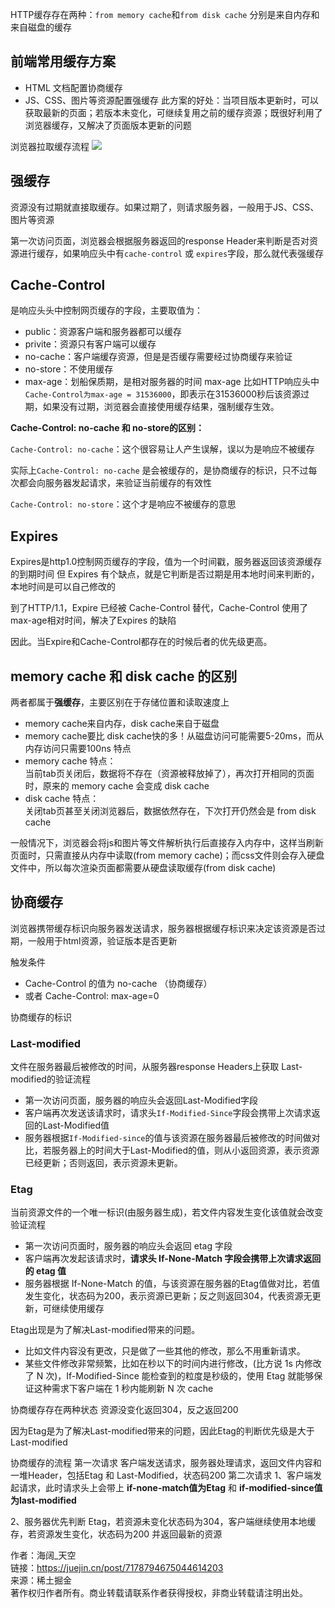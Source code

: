 HTTP缓存存在两种：`from memory cache`和`from disk cache`
分别是来自内存和来自磁盘的缓存


## 前端常用缓存方案
- HTML 文档配置协商缓存
- JS、CSS、图片等资源配置强缓存
此方案的好处：当项目版本更新时，可以获取最新的页面；若版本未变化，可继续复用之前的缓存资源；既很好利用了浏览器缓存，又解决了页面版本更新的问题

浏览器拉取缓存流程
![](https://p3-juejin.byteimg.com/tos-cn-i-k3u1fbpfcp/504787d34e1d41379d2d8a3754998810~tplv-k3u1fbpfcp-zoom-in-crop-mark:1512:0:0:0.awebp?)

## 强缓存
资源没有过期就直接取缓存。如果过期了，则请求服务器，一般用于JS、CSS、图片等资源

第一次访问页面，浏览器会根据服务器返回的response Header来判断是否对资源进行缓存，如果响应头中有`cache-control` 或 `expires`字段，那么就代表强缓存



## Cache-Control
是响应头头中控制网页缓存的字段，主要取值为：
- public：资源客户端和服务器都可以缓存
- privite：资源只有客户端可以缓存
- no-cache：客户端缓存资源，但是是否缓存需要经过协商缓存来验证
- no-store：不使用缓存
- max-age：划船保质期，是相对服务器的时间
max-age
比如HTTP响应头中`Cache-Control为max-age = 31536000`，即表示在31536000秒后该资源过期，如果没有过期，浏览器会直接使用缓存结果，强制缓存生效。

**Cache-Control: no-cache 和 no-store的区别：**

`Cache-Control: no-cache`：这个很容易让人产生误解，误以为是响应不被缓存

实际上`Cache-Control: no-cache` 是会被缓存的，是协商缓存的标识，只不过每次都会向服务器发起请求，来验证当前缓存的有效性

`Cache-Control: no-store`：这个才是响应不被缓存的意思

## Expires
Expires是http1.0控制网页缓存的字段，值为一个时间戳，服务器返回该资源缓存的到期时间
但 Expires 有个缺点，就是它判断是否过期是用本地时间来判断的，本地时间是可以自己修改的

到了HTTP/1.1，Expire 已经被 Cache-Control 替代，Cache-Control 使用了max-age相对时间，解决了Expires 的缺陷

因此。当Expire和Cache-Control都存在的时候后者的优先级更高。


## memory cache 和 disk cache 的区别
两者都属于**强缓存**，主要区别在于存储位置和读取速度上
- memory cache来自内存，disk cache来自于磁盘
- memory cache要比 disk cache快的多！从磁盘访问可能需要5-20ms，而从内存访问只需要100ns
特点
- memory cache 特点：  
    当前tab页关闭后，数据将不存在（资源被释放掉了），再次打开相同的页面时，原来的 memory cache 会变成 disk cache
- disk cache 特点：  
    关闭tab页甚至关闭浏览器后，数据依然存在，下次打开仍然会是 from disk cache

  
一般情况下，浏览器会将js和图片等文件解析执行后直接存入内存中，这样当刷新页面时，只需直接从内存中读取(from memory cache)；而css文件则会存入硬盘文件中，所以每次渲染页面都需要从硬盘读取缓存(from disk cache)


## 协商缓存
浏览器携带缓存标识向服务器发送请求，服务器根据缓存标识来决定该资源是否过期，一般用于html资源，验证版本是否更新

触发条件
- Cache-Control 的值为 no-cache （协商缓存）
- 或者 Cache-Control: max-age=0

协商缓存的标识
### Last-modified
文件在服务器最后被修改的时间，从服务器response Headers上获取
Last-modified的验证流程
- 第一次访问页面，服务器的响应头会返回Last-Modified字段
- 客户端再次发送该请求时，请求头`If-Modified-Since`字段会携带上次请求返回的Last-Modified值
- 服务器根据`If-Modified-since`的值与该资源在服务器最后被修改的时间做对比，若服务器上的时间大于Last-Modified的值，则从小返回资源，表示资源已经更新；否则返回，表示资源未更新。


### Etag
当前资源文件的一个唯一标识(由服务器生成)，若文件内容发生变化该值就会改变
验证流程
- 第一次访问页面时，服务器的响应头会返回 etag 字段
- 客户端再次发起该请求时，**请求头 If-None-Match 字段会携带上次请求返回的 etag 值**
- 服务器根据 If-None-Match 的值，与该资源在服务器的Etag值做对比，若值发生变化，状态码为200，表示资源已更新；反之则返回304，代表资源无更新，可继续使用缓存

Etag出现是为了解决Last-modified带来的问题。
- 比如文件内容没有更改，只是做了一些其他的修改，那么不用重新请求。
- 某些文件修改非常频繁，比如在秒以下的时间内进行修改，(比方说 1s 内修改了 N 次)，If-Modified-Since 能检查到的粒度是秒级的，使用 Etag 就能够保证这种需求下客户端在 1 秒内能刷新 N 次 cache

协商缓存存在两种状态
资源没变化返回304，反之返回200

因为Etag是为了解决Last-modified带来的问题，因此Etag的判断优先级是大于Last-modified

协商缓存的流程
第一次请求
客户端发送请求，服务器处理请求，返回文件内容和一堆Header，包括Etag 和 Last-Modified，状态码200
第二次请求
1、客户端发起请求，此时请求头上会带上 **if-none-match值为Etag** 和 **if-modified-since值为last-modified**

2、服务器优先判断 Etag，若资源未变化状态码为304，客户端继续使用本地缓存，若资源发生变化，状态码为200 并返回最新的资源

  

作者：海阔_天空  
链接：https://juejin.cn/post/7178794675044614203  
来源：稀土掘金  
著作权归作者所有。商业转载请联系作者获得授权，非商业转载请注明出处。